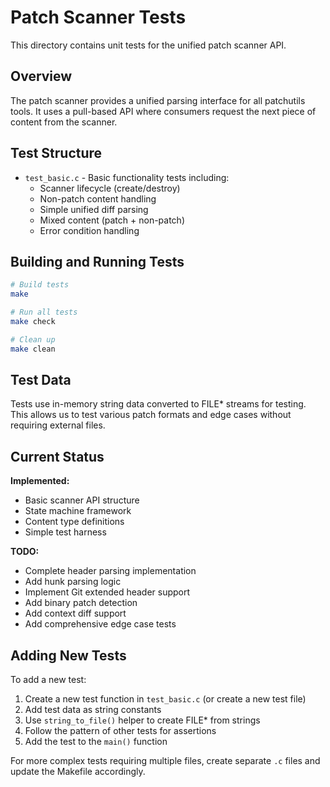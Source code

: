 # Patch Scanner Tests

This directory contains unit tests for the unified patch scanner API.

## Overview

The patch scanner provides a unified parsing interface for all patchutils tools. It uses a pull-based API where consumers request the next piece of content from the scanner.

## Test Structure

- `test_basic.c` - Basic functionality tests including:
  - Scanner lifecycle (create/destroy)
  - Non-patch content handling
  - Simple unified diff parsing
  - Mixed content (patch + non-patch)
  - Error condition handling

## Building and Running Tests

```bash
# Build tests
make

# Run all tests
make check

# Clean up
make clean
```

## Test Data

Tests use in-memory string data converted to FILE* streams for testing. This allows us to test various patch formats and edge cases without requiring external files.

## Current Status

**Implemented:**
- Basic scanner API structure
- State machine framework
- Content type definitions
- Simple test harness

**TODO:**
- Complete header parsing implementation
- Add hunk parsing logic
- Implement Git extended header support
- Add binary patch detection
- Add context diff support
- Add comprehensive edge case tests

## Adding New Tests

To add a new test:

1. Create a new test function in `test_basic.c` (or create a new test file)
2. Add test data as string constants
3. Use `string_to_file()` helper to create FILE* from strings
4. Follow the pattern of other tests for assertions
5. Add the test to the `main()` function

For more complex tests requiring multiple files, create separate `.c` files and update the Makefile accordingly.
